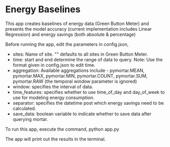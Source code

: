 # Energy Baselines

This app creates baselines of energy data (Green Button Meter) and presents the model accuracy (current implementation includes Linear Regression) and energy savings (both absolute & percentage)

Before running the app, edit the parameters in config.json,

- sites: Name of site. "" defaults to all sites in Green Button Meter. 
- time: start and end determine the range of data to query. Note: Use the format given in config.json to edit time.
- aggregation: Available aggregations include - pymortar.MEAN, pymortar.MAX, pymortar.MIN, pymortar.COUNT, pymortar.SUM, pymortar.RAW (the temporal window parameter is ignored)
- window: specifies the interval of data.
- time_features: specifies whether to use time_of_day and day_of_week to use for modeling energy consumption.
- separator: specifies the datetime post which energy savings need to be calculated.
- save_data: boolean variable to indicate whether to save data after querying mortar.

To run this app, execute the command,
python app.py

The app will print out the results in the terminal.
